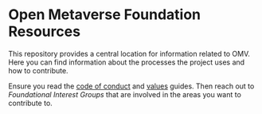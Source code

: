 # Open Metaverse Foundation Resources

This repository provides a central location for information related to OMV. Here you can find information about the processes the project uses and how to contribute.

Ensure you read the [code of conduct](code_of_conduct.md) and [values](values.md) guides. Then reach out to *Foundational Interest Groups* that are involved in the areas you want to contribute to.
